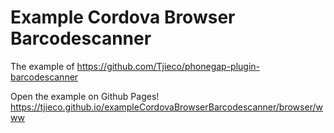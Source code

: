 # Example Cordova Browser Barcodescanner

The example of https://github.com/Tjieco/phonegap-plugin-barcodescanner

Open the example on Github Pages! https://tjieco.github.io/exampleCordovaBrowserBarcodescanner/browser/www
